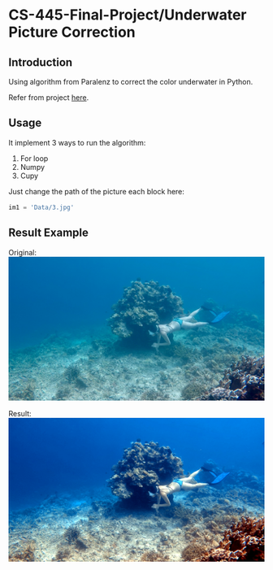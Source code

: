 # CS-445-Final-Project/Underwater Picture Correction
## Introduction
Using algorithm from Paralenz to correct the color underwater in Python.

Refer from project [here](https://github.com/nikolajbech/underwater-image-color-correction).

## Usage
It implement 3 ways to run the algorithm:
1. For loop
2. Numpy
3. Cupy

Just change the path of the picture each block here:
```python
im1 = 'Data/3.jpg'
```

## Result Example

Original:
![image](https://github.com/jesseddeng/CS-445-Final-Project/blob/main/Data/3.jpg)

Result:
![image](https://github.com/jesseddeng/CS-445-Final-Project/blob/main/pict1.png)
